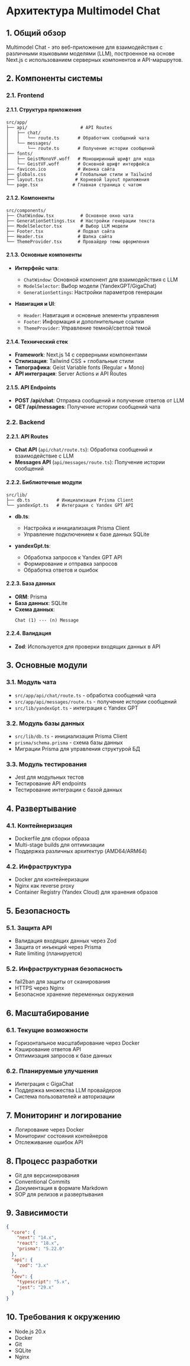 # Архитектура Multimodel Chat

## 1. Общий обзор
Multimodel Chat - это веб-приложение для взаимодействия с различными языковыми моделями (LLM), построенное на основе Next.js с использованием серверных компонентов и API-маршрутов.

## 2. Компоненты системы

### 2.1. Frontend

#### 2.1.1. Структура приложения
```
src/app/
├── api/                    # API Routes
│   ├── chat/              
│   │   └── route.ts       # Обработчик сообщений чата
│   └── messages/          
│       └── route.ts       # Получение истории сообщений
├── fonts/                 
│   ├── GeistMonoVF.woff   # Моноширинный шрифт для кода
│   └── GeistVF.woff       # Основной шрифт интерфейса
├── favicon.ico            # Иконка сайта
├── globals.css           # Глобальные стили и Tailwind
├── layout.tsx            # Корневой layout приложения
└── page.tsx             # Главная страница с чатом
```

#### 2.1.2. Компоненты
```
src/components/
├── ChatWindow.tsx          # Основное окно чата
├── GenerationSettings.tsx  # Настройки генерации текста
├── ModelSelector.tsx       # Выбор LLM модели
├── Footer.tsx             # Подвал сайта
├── Header.tsx             # Шапка сайта
└── ThemeProvider.tsx      # Провайдер темы оформления
```

#### 2.1.3. Основные компоненты
- **Интерфейс чата**:
  - `ChatWindow`: Основной компонент для взаимодействия с LLM
  - `ModelSelector`: Выбор модели (YandexGPT/GigaChat)
  - `GenerationSettings`: Настройки параметров генерации

- **Навигация и UI**:
  - `Header`: Навигация и основные элементы управления
  - `Footer`: Информация и дополнительные ссылки
  - `ThemeProvider`: Управление темной/светлой темой

#### 2.1.4. Технический стек
- **Framework**: Next.js 14 с серверными компонентами
- **Стилизация**: Tailwind CSS + глобальные стили
- **Типографика**: Geist Variable fonts (Regular + Mono)
- **API интеграция**: Server Actions и API Routes

#### 2.1.5. API Endpoints
- **POST /api/chat**: Отправка сообщений и получение ответов от LLM
- **GET /api/messages**: Получение истории сообщений чата

### 2.2. Backend

#### 2.2.1. API Routes
- **Chat API** (`api/chat/route.ts`): Обработка сообщений и взаимодействие с LLM
- **Messages API** (`api/messages/route.ts`): Получение истории сообщений

#### 2.2.2. Библиотечные модули
```
src/lib/
├── db.ts          # Инициализация Prisma Client
└── yandexGpt.ts   # Интеграция с Yandex GPT API
```

- **db.ts**: 
  - Настройка и инициализация Prisma Client
  - Управление подключением к базе данных SQLite

- **yandexGpt.ts**:
  - Обработка запросов к Yandex GPT API
  - Формирование и отправка запросов
  - Обработка ответов и ошибок

#### 2.2.3. База данных
- **ORM**: Prisma
- **База данных**: SQLite
- **Схема данных**:
  ```
  Chat (1) --- (n) Message
  ```

#### 2.2.4. Валидация
- **Zod**: Используется для проверки входящих данных в API

## 3. Основные модули

### 3.1. Модуль чата
- `src/app/api/chat/route.ts` - обработка сообщений чата
- `src/app/api/messages/route.ts` - получение истории сообщений
- `src/lib/yandexGpt.ts` - интеграция с Yandex GPT

### 3.2. Модуль базы данных
- `src/lib/db.ts` - инициализация Prisma Client
- `prisma/schema.prisma` - схема базы данных
- Миграции Prisma для управления структурой БД

### 3.3. Модуль тестирования
- Jest для модульных тестов
- Тестирование API endpoints
- Тестирование интеграции с базой данных

## 4. Развертывание

### 4.1. Контейнеризация
- Dockerfile для сборки образа
- Multi-stage builds для оптимизации
- Поддержка различных архитектур (AMD64/ARM64)

### 4.2. Инфраструктура
- Docker для контейнеризации
- Nginx как reverse proxy
- Container Registry (Yandex Cloud) для хранения образов

## 5. Безопасность

### 5.1. Защита API
- Валидация входящих данных через Zod
- Защита от инъекций через Prisma
- Rate limiting (планируется)

### 5.2. Инфраструктурная безопасность
- fail2ban для защиты от сканирования
- HTTPS через Nginx
- Безопасное хранение переменных окружения

## 6. Масштабирование

### 6.1. Текущие возможности
- Горизонтальное масштабирование через Docker
- Кэширование ответов API
- Оптимизация запросов к базе данных

### 6.2. Планируемые улучшения
- Интеграция с GigaChat
- Поддержка множества LLM провайдеров
- Система пользователей и авторизации

## 7. Мониторинг и логирование
- Логирование через Docker
- Мониторинг состояния контейнеров
- Отслеживание ошибок API

## 8. Процесс разработки
- Git для версионирования
- Conventional Commits
- Документация в формате Markdown
- SOP для релизов и развертывания

## 9. Зависимости
```json
{
  "core": {
    "next": "14.x",
    "react": "18.x",
    "prisma": "5.22.0"
  },
  "api": {
    "zod": "3.x"
  },
  "dev": {
    "typescript": "5.x",
    "jest": "29.x"
  }
}
```

## 10. Требования к окружению
- Node.js 20.x
- Docker
- Git
- SQLite
- Nginx
